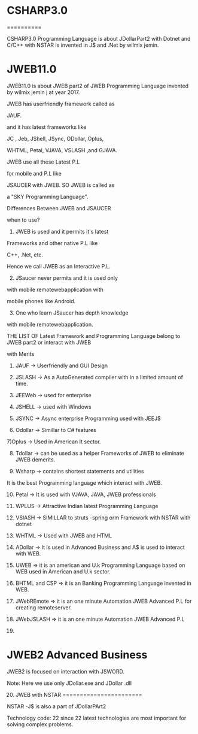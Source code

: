 # CSHARP3.0
==========


CSHARP3.0  Programming Language  is  about     JDollarPart2  with  Dotnet  and  C/C++ with   NSTAR  is  invented  in  J$ and  .Net by  wilmix  jemin.

JWEB11.0
=========

JWEB11.0 is about JWEB part2 of JWEB Programming Language invented by wilmix jemin j at year 2017.

JWEB has userfriendly framework called as

JAUF.

and it has latest frameworks like

JC , Jeb, JShell, JSync, ODollar, Oplus,

WHTML, Petal, VJAVA, VSLASH ,and GJAVA.

JWEB use all these Latest P.L

for mobile and P.L like

JSAUCER with JWEB. SO JWEB is called as

a "SKY Programming Language".

Differences Between JWEB and JSAUCER

when to use?

1) JWEB is used and it permits it's latest

Frameworks and other native P.L like

C++, .Net, etc.

Hence we call JWEB as an Interactive P.L.

2) JSaucer never permits and it is used only

with mobile remotewebapplication with

mobile phones like Android.

3) One who learn JSaucer has depth knowledge

with mobile remotewebapplication.

THE LIST OF Latest Framework and Programming Language belong to JWEB part2 or interact with JWEB

with Merits

1) JAUF -> Userfriendly and GUI Design

2) JSLASH -> As a AutoGenerated compiler with in a limited amount of time.

3) JEEWeb -> used for enterprise

4) JSHELL -> used with Windows

5) JSYNC -> Async enterprise Programming used with JEEJ$

6) Odollar -> Simillar to C# features

7)Oplus -> Used in American It sector.

8) Tdollar -> can be used as a helper Frameworks of JWEB to eliminate JWEB demerits.

9) Wsharp -> contains shortest statements and utilities

It is the best Programming language which interact with JWEB.

10) Petal -> It is used with VJAVA, JAVA, JWEB professionals

11) WPLUS -> Attractive Indian latest Programming Language

12) VSlASH -> SIMILLAR to struts -spring orm Framework with  NSTAR  with  dotnet

13) WHTML -> Used with JWEB and HTML

14) ADollar -> It is used in Advanced Business and A$ is used to interact with WEB.

15) UWEB => it is an american and U.k Programming Language based on WEB used in American and U.k sector.

16) BHTML and CSP => it is an Banking Programming Language invented in WEB.

17) JWebREmote => it is an one minute Automation JWEB Advanced P.L for creating remoteserver.

18) JWebJSLASH => it is an one minute Automation JWEB Advanced P.L

19) 
  JWEB2  Advanced Business
=================================
JWEB2  is focused  on  interaction  with JSWORD.

Note: Here  we use  only   JDollar.exe  and JDollar .dll 


20)  JWEB  with  NSTAR
=======================

NSTAR -J$  is  also  a part  of  JDollarPArt2



Technology code: 22  since 22 latest  technologies  are  most  important
for  solving  complex  problems.
